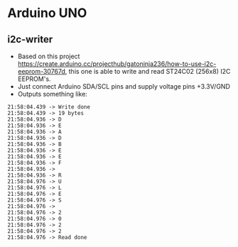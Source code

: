 # Arduino UNO

## i2c-writer
* Based on this project https://create.arduino.cc/projecthub/gatoninja236/how-to-use-i2c-eeprom-30767d, this one is able to write and read ST24C02 (256x8) I2C EEPROM's. 
* Just connect Arduino SDA/SCL pins and supply voltage pins +3.3V/GND
* Outputs something like:
```
21:58:04.439 -> Write done
21:58:04.439 -> 19 bytes
21:58:04.936 -> D
21:58:04.936 -> E
21:58:04.936 -> A
21:58:04.936 -> D
21:58:04.936 -> B
21:58:04.936 -> E
21:58:04.936 -> E
21:58:04.936 -> F
21:58:04.936 ->  
21:58:04.936 -> R
21:58:04.976 -> U
21:58:04.976 -> L
21:58:04.976 -> E
21:58:04.976 -> S
21:58:04.976 ->  
21:58:04.976 -> 2
21:58:04.976 -> 0
21:58:04.976 -> 2
21:58:04.976 -> 2
21:58:04.976 -> Read done
```
